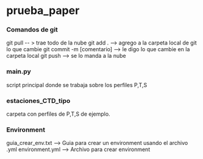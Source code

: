# prueba_paper

### Comandos de git
git pull  -- > trae todo de la nube
git add . --> agrego a la carpeta local de git lo que cambie
git commit -m [comentario] --> le digo lo que cambie en la carpeta local
git push --> se lo manda a la nube

### main.py
script principal donde se trabaja sobre los perfiles P,T,S
### estaciones_CTD_tipo 
carpeta con perfiles de P,T,S de ejemplo. 

### Environment
guia_crear_env.txt --> Guia para crear un environment usando el archivo .yml
environment.yml --> Archivo para crear environment
